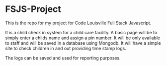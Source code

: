 # FSJS-Project


This is the repo for my project for Code Louisville Full Stack Javascript.


It is a child check in system for a child care facility.
A basic page will be to simply enter a childs name and assign a pin number. It will be only available to staff and will be saved in a database using Mongodb.
It will have a simple site to check children in and out providing time stamp logs.

The logs can be saved and used for reporting purposes.